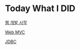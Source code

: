 # Today What I DID

[웹 개발 시작](https://github.com/HJC96/WebDev/blob/main/webdev/%EC%9B%B9%EA%B0%9C%EB%B0%9C%EA%B8%B0%EC%B4%88.md)

[Web MVC](https://github.com/HJC96/WebDev/tree/main/webdev)

[JDBC](https://github.com/HJC96/WebDev/blob/main/webdev/JDBC.md)







